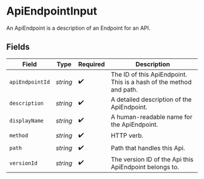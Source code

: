 # ApiEndpointInput

An ApiEndpoint is a description of an Endpoint for an API.


## Fields

| Field                                                              | Type                                                               | Required                                                           | Description                                                        |
| ------------------------------------------------------------------ | ------------------------------------------------------------------ | ------------------------------------------------------------------ | ------------------------------------------------------------------ |
| `apiEndpointId`                                                    | *string*                                                           | :heavy_check_mark:                                                 | The ID of this ApiEndpoint. This is a hash of the method and path. |
| `description`                                                      | *string*                                                           | :heavy_check_mark:                                                 | A detailed description of the ApiEndpoint.                         |
| `displayName`                                                      | *string*                                                           | :heavy_check_mark:                                                 | A human-readable name for the ApiEndpoint.                         |
| `method`                                                           | *string*                                                           | :heavy_check_mark:                                                 | HTTP verb.                                                         |
| `path`                                                             | *string*                                                           | :heavy_check_mark:                                                 | Path that handles this Api.                                        |
| `versionId`                                                        | *string*                                                           | :heavy_check_mark:                                                 | The version ID of the Api this ApiEndpoint belongs to.             |